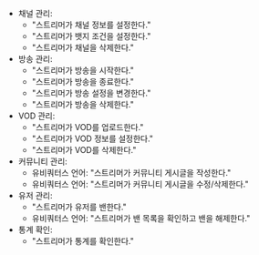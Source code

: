 - 채널 관리:
  - "스트리머가 채널 정보를 설정한다."
  - "스트리머가 뱃지 조건을 설정한다."
  - "스트리머가 채널을 삭제한다."
- 방송 관리:
  - "스트리머가 방송을 시작한다."
  - "스트리머가 방송을 종료한다."
  - "스트리머가 방송 설정을 변경한다."
  - "스트리머가 방송을 삭제한다."
- VOD 관리:
  - "스트리머가 VOD를 업로드한다."
  - "스트리머가 VOD 정보를 설정한다."
  - "스트리머가 VOD를 삭제한다."
- 커뮤니티 관리:
  - 유비쿼터스 언어: "스트리머가 커뮤니티 게시글을 작성한다."
  - 유비쿼터스 언어: "스트리머가 커뮤니티 게시글을 수정/삭제한다."
- 유저 관리:
  - "스트리머가 유저를 밴한다."
  - 유비쿼터스 언어: "스트리머가 밴 목록을 확인하고 밴을 해제한다."
- 통계 확인:
  - "스트리머가 통계를 확인한다."
